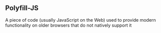 ## Polyfill-JS

A piece of code (usually JavaScript on the Web) used to provide modern functionality on older browsers that do not natively support it
